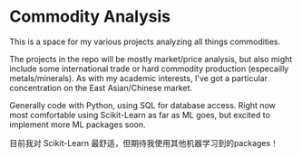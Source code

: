 # Commodity Analysis


This is a space for my various projects analyzing all things commodities.

The projects in the repo will be mostly market/price analysis, but also might include some international trade or hard commodity
production (especailly metals/minerals). As with my academic interests, I've got a particular concentration on the East Asian/Chinese market.


Generally code with Python, using SQL for database access. Right now most comfortable using Scikit-Learn as far as ML goes, but excited to 
implement more ML packages soon. 



目前我对 Scikit-Learn 最舒适，但期待我使用其他机器学习到的packages！
